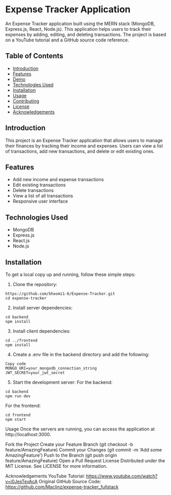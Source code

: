 # Expense Tracker Application

An Expense Tracker application built using the MERN stack (MongoDB, Express.js, React, Node.js). This application helps users to track their expenses by adding, editing, and deleting transactions. The project is based on a YouTube tutorial and a GitHub source code reference.

## Table of Contents

- [Introduction](#introduction)
- [Features](#features)
- [Demo](#demo)
- [Technologies Used](#technologies-used)
- [Installation](#installation)
- [Usage](#usage)
- [Contributing](#contributing)
- [License](#license)
- [Acknowledgements](#acknowledgements)

## Introduction

This project is an Expense Tracker application that allows users to manage their finances by tracking their income and expenses. Users can view a list of transactions, add new transactions, and delete or edit existing ones.

## Features

- Add new income and expense transactions
- Edit existing transactions
- Delete transactions
- View a list of all transactions
- Responsive user interface


## Technologies Used

- MongoDB
- Express.js
- React.js
- Node.js

## Installation

To get a local copy up and running, follow these simple steps:

1. Clone the repository:
```
https://github.com/bhoomi1-6/Expense-Tracker.git
cd expense-tracker
```

2. Install server dependencies:
```
cd backend
npm install
```
3. Install client dependencies:
```
cd ../frontend
npm install
```

4. Create a .env file in the backend directory and add the following:
```
Copy code
MONGO_URI=your_mongodb_connection_string
JWT_SECRET=your_jwt_secret
```
5. Start the development server:
For the backend:
```
cd backend
npm run dev
```
For the frontend:
```
cd frontend
npm start
```
Usage
Once the servers are running, you can access the application at http://localhost:3000.

Fork the Project
Create your Feature Branch (git checkout -b feature/AmazingFeature)
Commit your Changes (git commit -m 'Add some AmazingFeature')
Push to the Branch (git push origin feature/AmazingFeature)
Open a Pull Request
License
Distributed under the MIT License. See LICENSE for more information.

Acknowledgements
YouTube Tutorial: https://www.youtube.com/watch?v=i0JesTevAcA
Original GitHub Source Code: https://github.com/Maclinz/expense-tracker_fullstack
